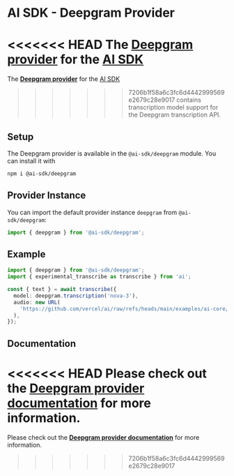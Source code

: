 # AI SDK - Deepgram Provider

<<<<<<< HEAD
The **[Deepgram provider](https://ai-sdk.dev/providers/ai-sdk-providers/deepgram)** for the [AI SDK](https://ai-sdk.dev/docs)
=======
The **[Deepgram provider](https://sdk.vercel.ai/providers/ai-sdk-providers/deepgram)** for the [AI SDK](https://sdk.vercel.ai/docs)
>>>>>>> 7206b1f58a6c3fc6d4442999569e2679c28e9017
contains transcription model support for the Deepgram transcription API.

## Setup

The Deepgram provider is available in the `@ai-sdk/deepgram` module. You can install it with

```bash
npm i @ai-sdk/deepgram
```

## Provider Instance

You can import the default provider instance `deepgram` from `@ai-sdk/deepgram`:

```ts
import { deepgram } from '@ai-sdk/deepgram';
```

## Example

```ts
import { deepgram } from '@ai-sdk/deepgram';
import { experimental_transcribe as transcribe } from 'ai';

const { text } = await transcribe({
  model: deepgram.transcription('nova-3'),
  audio: new URL(
    'https://github.com/vercel/ai/raw/refs/heads/main/examples/ai-core/data/galileo.mp3',
  ),
});
```

## Documentation

<<<<<<< HEAD
Please check out the **[Deepgram provider documentation](https://ai-sdk.dev/providers/ai-sdk-providers/deepgram)** for more information.
=======
Please check out the **[Deepgram provider documentation](https://sdk.vercel.ai/providers/ai-sdk-providers/deepgram)** for more information.
>>>>>>> 7206b1f58a6c3fc6d4442999569e2679c28e9017
